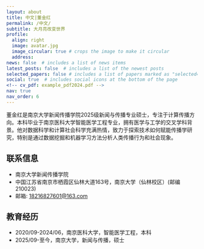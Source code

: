 ```yaml
---
layout: about
title: 中文|董金红
permalink: /中文/
subtitle: 大月亮改变世界
profile:
  align: right
  image: avatar.jpg
  image_circular: true # crops the image to make it circular
  address:
news: false  # includes a list of news items
latest_posts: false  # includes a list of the newest posts
selected_papers: false # includes a list of papers marked as "selected={true}"
social: true  # includes social icons at the bottom of the page
<!-- cv_pdf: example_pdf2024.pdf -->
nav: true
nav_order: 6
---
```


<!--
<h1 class="post-title">{{ page.title }} {% if page.cv_pdf %}<a href="{{ page.cv_pdf | prepend: 'assets/pdf/' | relative_url}}" target="_blank" rel="noopener noreferrer" class="float-right"><i class="fas fa-file-pdf"></i></a>{% endif %}</h1>
-->

董金红是南京大学新闻传播学院2025级新闻与传播专业硕士，专注于计算传播方向。本科毕业于南京医科大学智能医学工程专业，拥有医学与工学的交叉学科背景。他对数据科学和计算社会科学充满热情，致力于探索技术如何赋能传播学研究，特别是通过数据挖掘和机器学习方法分析人类传播行为和社会现象。

## 联系信息
- 南京大学新闻传播学院
- 中国江苏省南京市栖霞区仙林大道163号，南京大学（仙林校区）(邮编210023)
- 邮箱: 18216827601@163.com

## 教育经历
- 2020/09-2024/06，南京医科大学，智能医学工程，本科
- 2025/09-至今，南京大学，新闻与传播，硕士


<!--

<a href="https://github.com/SocratesClub/SocratesClub.github.io/edit/master/_pages/%E4%B8%AD%E6%96%87.md">
  <img src="https://user-images.githubusercontent.com/543384/192227995-fdb3a693-2f68-4dc4-b9bd-06053066322f.png" width = "800" align="middle" />
</a>

-->
